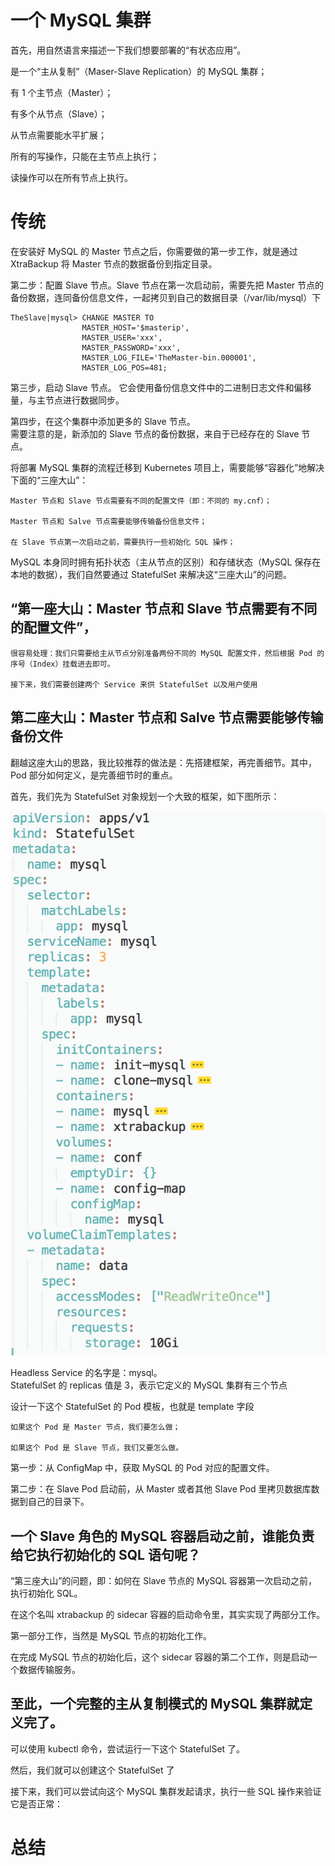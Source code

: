 #  一个 MySQL 集群

首先，用自然语言来描述一下我们想要部署的“有状态应用”。

是一个“主从复制”（Maser-Slave Replication）的 MySQL 集群；

有 1 个主节点（Master）；

有多个从节点（Slave）；

从节点需要能水平扩展；

所有的写操作，只能在主节点上执行；

读操作可以在所有节点上执行。

# 传统

在安装好 MySQL 的 Master 节点之后，你需要做的第一步工作，就是通过 XtraBackup 将 Master 节点的数据备份到指定目录。

第二步：配置 Slave 节点。Slave 节点在第一次启动前，需要先把 Master 节点的备份数据，连同备份信息文件，一起拷贝到自己的数据目录（/var/lib/mysql）下  
```
TheSlave|mysql> CHANGE MASTER TO
                MASTER_HOST='$masterip',
                MASTER_USER='xxx',
                MASTER_PASSWORD='xxx',
                MASTER_LOG_FILE='TheMaster-bin.000001',
                MASTER_LOG_POS=481;
```
第三步，启动 Slave 节点。
它会使用备份信息文件中的二进制日志文件和偏移量，与主节点进行数据同步。

第四步，在这个集群中添加更多的 Slave 节点。  
需要注意的是，新添加的 Slave 节点的备份数据，来自于已经存在的 Slave 节点。


将部署 MySQL 集群的流程迁移到 Kubernetes 项目上，需要能够“容器化”地解决下面的“三座大山”：

    Master 节点和 Slave 节点需要有不同的配置文件（即：不同的 my.cnf）；

    Master 节点和 Salve 节点需要能够传输备份信息文件；

    在 Slave 节点第一次启动之前，需要执行一些初始化 SQL 操作；

MySQL 本身同时拥有拓扑状态（主从节点的区别）和存储状态（MySQL 保存在本地的数据），我们自然要通过 StatefulSet 来解决这“三座大山”的问题。

## “第一座大山：Master 节点和 Slave 节点需要有不同的配置文件”，

    很容易处理：我们只需要给主从节点分别准备两份不同的 MySQL 配置文件，然后根据 Pod 的序号（Index）挂载进去即可。

    接下来，我们需要创建两个 Service 来供 StatefulSet 以及用户使用

## 第二座大山：Master 节点和 Salve 节点需要能够传输备份文件  
翻越这座大山的思路，我比较推荐的做法是：先搭建框架，再完善细节。其中，Pod 部分如何定义，是完善细节时的重点。

首先，我们先为 StatefulSet 对象规划一个大致的框架，如下图所示：

![](img/2001.png)

Headless Service 的名字是：mysql。  
StatefulSet 的 replicas 值是 3，表示它定义的 MySQL 集群有三个节点  


设计一下这个 StatefulSet 的 Pod 模板，也就是 template 字段

    如果这个 Pod 是 Master 节点，我们要怎么做；

    如果这个 Pod 是 Slave 节点，我们又要怎么做。

第一步：从 ConfigMap 中，获取 MySQL 的 Pod 对应的配置文件。

第二步：在 Slave Pod 启动前，从 Master 或者其他 Slave Pod 里拷贝数据库数据到自己的目录下。



##  一个 Slave 角色的 MySQL 容器启动之前，谁能负责给它执行初始化的 SQL 语句呢？  
“第三座大山”的问题，即：如何在 Slave 节点的 MySQL 容器第一次启动之前，执行初始化 SQL。  

在这个名叫 xtrabackup 的 sidecar 容器的启动命令里，其实实现了两部分工作。

第一部分工作，当然是 MySQL 节点的初始化工作。

在完成 MySQL 节点的初始化后，这个 sidecar 容器的第二个工作，则是启动一个数据传输服务。



## 至此，一个完整的主从复制模式的 MySQL 集群就定义完了。

可以使用 kubectl 命令，尝试运行一下这个 StatefulSet 了。

然后，我们就可以创建这个 StatefulSet 了

接下来，我们可以尝试向这个 MySQL 集群发起请求，执行一些 SQL 操作来验证它是否正常：


# 总结
